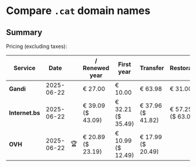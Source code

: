 # Compare `.cat` domain names

## Summary

Pricing (excluding taxes):

| Service | Date |  | / Renewed year | First year | Transfer | Restoration |
|--|--|--|--|--|--|--|
| **Gandi** | 2025-06-22 |  | € 27.00 | € 10.00 | € 63.98 | € 31.00 |
| **Internet.bs** | 2025-06-22 |  | € 39.09<br>($ 43.09) | € 32.21<br>($ 35.49) | € 37.96<br>($ 41.82) | € 57.25<br>($ 63.09) |
| **OVH** | 2025-06-22 | 🏆 | € 20.89<br>($ 23.19) | € 10.99<br>($ 12.49) | € 17.99<br>($ 20.49) |  |
